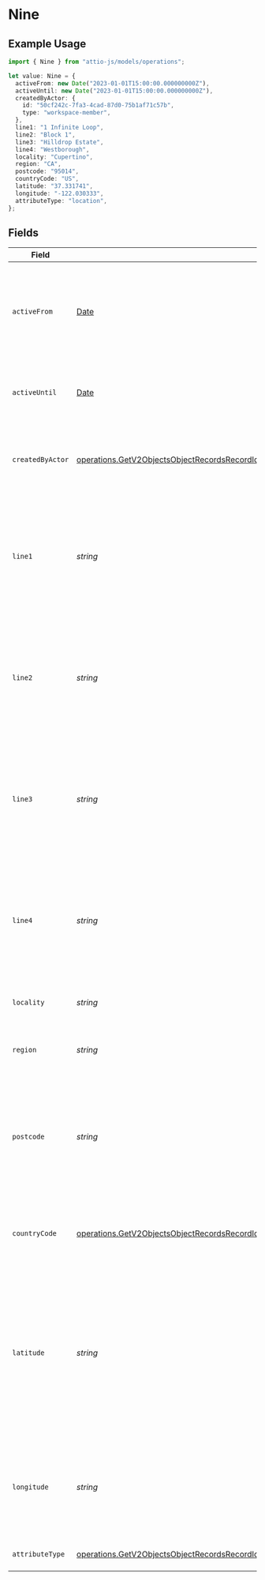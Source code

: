 # Nine

## Example Usage

```typescript
import { Nine } from "attio-js/models/operations";

let value: Nine = {
  activeFrom: new Date("2023-01-01T15:00:00.000000000Z"),
  activeUntil: new Date("2023-01-01T15:00:00.000000000Z"),
  createdByActor: {
    id: "50cf242c-7fa3-4cad-87d0-75b1af71c57b",
    type: "workspace-member",
  },
  line1: "1 Infinite Loop",
  line2: "Block 1",
  line3: "Hilldrop Estate",
  line4: "Westborough",
  locality: "Cupertino",
  region: "CA",
  postcode: "95014",
  countryCode: "US",
  latitude: "37.331741",
  longitude: "-122.030333",
  attributeType: "location",
};
```

## Fields

| Field                                                                                                                                                                                                                                                                                          | Type                                                                                                                                                                                                                                                                                           | Required                                                                                                                                                                                                                                                                                       | Description                                                                                                                                                                                                                                                                                    | Example                                                                                                                                                                                                                                                                                        |
| ---------------------------------------------------------------------------------------------------------------------------------------------------------------------------------------------------------------------------------------------------------------------------------------------- | ---------------------------------------------------------------------------------------------------------------------------------------------------------------------------------------------------------------------------------------------------------------------------------------------- | ---------------------------------------------------------------------------------------------------------------------------------------------------------------------------------------------------------------------------------------------------------------------------------------------- | ---------------------------------------------------------------------------------------------------------------------------------------------------------------------------------------------------------------------------------------------------------------------------------------------- | ---------------------------------------------------------------------------------------------------------------------------------------------------------------------------------------------------------------------------------------------------------------------------------------------- |
| `activeFrom`                                                                                                                                                                                                                                                                                   | [Date](https://developer.mozilla.org/en-US/docs/Web/JavaScript/Reference/Global_Objects/Date)                                                                                                                                                                                                  | :heavy_check_mark:                                                                                                                                                                                                                                                                             | The point in time at which this value was made "active". `active_from` can be considered roughly analogous to `created_at`.                                                                                                                                                                    | 2023-01-01T15:00:00.000000000Z                                                                                                                                                                                                                                                                 |
| `activeUntil`                                                                                                                                                                                                                                                                                  | [Date](https://developer.mozilla.org/en-US/docs/Web/JavaScript/Reference/Global_Objects/Date)                                                                                                                                                                                                  | :heavy_check_mark:                                                                                                                                                                                                                                                                             | The point in time at which this value was deactivated. If `null`, the value is active.                                                                                                                                                                                                         | 2023-01-01T15:00:00.000000000Z                                                                                                                                                                                                                                                                 |
| `createdByActor`                                                                                                                                                                                                                                                                               | [operations.GetV2ObjectsObjectRecordsRecordIdAttributesAttributeValuesDataRecordsResponse200ApplicationJSONResponseBody9CreatedByActor](../../models/operations/getv2objectsobjectrecordsrecordidattributesattributevaluesdatarecordsresponse200applicationjsonresponsebody9createdbyactor.md) | :heavy_check_mark:                                                                                                                                                                                                                                                                             | The actor that created this value.                                                                                                                                                                                                                                                             | {<br/>"type": "workspace-member",<br/>"id": "50cf242c-7fa3-4cad-87d0-75b1af71c57b"<br/>}                                                                                                                                                                                                       |
| `line1`                                                                                                                                                                                                                                                                                        | *string*                                                                                                                                                                                                                                                                                       | :heavy_check_mark:                                                                                                                                                                                                                                                                             | The first line of the address. Note that this value is not currently represented in the UI but will be persisted and readable through API calls.                                                                                                                                               | 1 Infinite Loop                                                                                                                                                                                                                                                                                |
| `line2`                                                                                                                                                                                                                                                                                        | *string*                                                                                                                                                                                                                                                                                       | :heavy_check_mark:                                                                                                                                                                                                                                                                             | The second line of the address. Note that this value is not currently represented in the UI but will be persisted and readable through API calls.                                                                                                                                              | Block 1                                                                                                                                                                                                                                                                                        |
| `line3`                                                                                                                                                                                                                                                                                        | *string*                                                                                                                                                                                                                                                                                       | :heavy_check_mark:                                                                                                                                                                                                                                                                             | The third line of the address. Note that this value is not currently represented in the UI but will be persisted and readable through API calls.                                                                                                                                               | Hilldrop Estate                                                                                                                                                                                                                                                                                |
| `line4`                                                                                                                                                                                                                                                                                        | *string*                                                                                                                                                                                                                                                                                       | :heavy_check_mark:                                                                                                                                                                                                                                                                             | The fourth line of the address. Note that this value is not currently represented in the UI but will be persisted and readable through API calls.                                                                                                                                              | Westborough                                                                                                                                                                                                                                                                                    |
| `locality`                                                                                                                                                                                                                                                                                     | *string*                                                                                                                                                                                                                                                                                       | :heavy_check_mark:                                                                                                                                                                                                                                                                             | The town, neighborhood or area the location is in.                                                                                                                                                                                                                                             | Cupertino                                                                                                                                                                                                                                                                                      |
| `region`                                                                                                                                                                                                                                                                                       | *string*                                                                                                                                                                                                                                                                                       | :heavy_check_mark:                                                                                                                                                                                                                                                                             | The state, county, province or region that the location is in.                                                                                                                                                                                                                                 | CA                                                                                                                                                                                                                                                                                             |
| `postcode`                                                                                                                                                                                                                                                                                     | *string*                                                                                                                                                                                                                                                                                       | :heavy_check_mark:                                                                                                                                                                                                                                                                             | The postcode or zip code for the location. Note that this value is not currently represented in the UI but will be persisted and readable through API calls.}                                                                                                                                  | 95014                                                                                                                                                                                                                                                                                          |
| `countryCode`                                                                                                                                                                                                                                                                                  | [operations.GetV2ObjectsObjectRecordsRecordIdAttributesAttributeValuesDataCountryCode](../../models/operations/getv2objectsobjectrecordsrecordidattributesattributevaluesdatacountrycode.md)                                                                                                   | :heavy_check_mark:                                                                                                                                                                                                                                                                             | The ISO 3166-1 alpha-2 country code for the country this location is in.                                                                                                                                                                                                                       | US                                                                                                                                                                                                                                                                                             |
| `latitude`                                                                                                                                                                                                                                                                                     | *string*                                                                                                                                                                                                                                                                                       | :heavy_check_mark:                                                                                                                                                                                                                                                                             | The latitude of the location. Validated by the regular expression `/^[-+]?([1-8]?\d(\.\d+)?\|90(\.0+)?)$/`. Note that this value is not currently represented in the UI but will be persisted and readable through API calls.}                                                                 | 37.331741                                                                                                                                                                                                                                                                                      |
| `longitude`                                                                                                                                                                                                                                                                                    | *string*                                                                                                                                                                                                                                                                                       | :heavy_check_mark:                                                                                                                                                                                                                                                                             | The longitude of the location. Validated by the regular expression `/^[-+]?(180(\.0+)?\|((1[0-7]\d)\|([1-9]?\d))(\.\d+)?)$/`                                                                                                                                                                   | -122.030333                                                                                                                                                                                                                                                                                    |
| `attributeType`                                                                                                                                                                                                                                                                                | [operations.GetV2ObjectsObjectRecordsRecordIdAttributesAttributeValuesDataRecordsResponse200ApplicationJSONResponseBody9AttributeType](../../models/operations/getv2objectsobjectrecordsrecordidattributesattributevaluesdatarecordsresponse200applicationjsonresponsebody9attributetype.md)   | :heavy_check_mark:                                                                                                                                                                                                                                                                             | The attribute type of the value.                                                                                                                                                                                                                                                               | location                                                                                                                                                                                                                                                                                       |